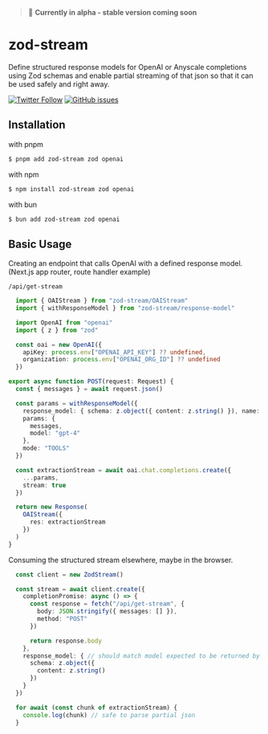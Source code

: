 
>🚨  **Currently in alpha - stable version coming soon**

# zod-stream

Define structured response models for OpenAI or Anyscale completions using Zod schemas and enable partial streaming of that json so that it can be used safely and right away.

[![Twitter Follow](https://img.shields.io/twitter/follow/dimitrikennedy?style=social)](https://twitter.com/dimitrikennedy) [![GitHub issues](https://img.shields.io/github/issues/hack-dance/island-ai.svg)](https://github.com/hack-dance/island-ai/issues)


## Installation

with pnpm
```bash
$ pnpm add zod-stream zod openai
```
with npm
```bash
$ npm install zod-stream zod openai
```
with bun
```bash
$ bun add zod-stream zod openai
```


## Basic Usage

Creating an endpoint that calls OpenAI with a defined response model. (Next.js app router, route handler example)

`/api/get-stream`
```typescript
  import { OAIStream } from "zod-stream/OAIStream"
  import { withResponseModel } from "zod-stream/response-model"

  import OpenAI from "openai"
  import { z } from "zod"

  const oai = new OpenAI({
    apiKey: process.env["OPENAI_API_KEY"] ?? undefined,
    organization: process.env["OPENAI_ORG_ID"] ?? undefined
  })

export async function POST(request: Request) {
  const { messages } = await request.json()

  const params = withResponseModel({
    response_model: { schema: z.object({ content: z.string() }), name: "Content response" },
    params: {
      messages,
      model: "gpt-4"
    },
    mode: "TOOLS"
  })

  const extractionStream = await oai.chat.completions.create({
    ...params,
    stream: true
  })

  return new Response(
    OAIStream({
      res: extractionStream
    })
  )
}
```


Consuming the structured stream elsewhere, maybe in the browser.

```typescript
  const client = new ZodStream()

  const stream = await client.create({
    completionPromise: async () => {
      const response = fetch("/api/get-stream", {
        body: JSON.stringify({ messages: [] }),
        method: "POST"
      })

      return response.body
    },
    response_model: { // should match model expected to be returned by the completion.
      schema: z.object({
        content: z.string()
      })
    }
  })

  for await (const chunk of extractionStream) {
    console.log(chunk) // safe to parse partial json
  }
  ```